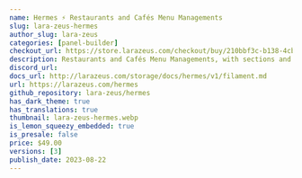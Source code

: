 ```yaml
---
name: Hermes ⚡️ Restaurants and Cafés Menu Managements
slug: lara-zeus-hermes
author_slug: lara-zeus
categories: [panel-builder]
checkout_url: https://store.larazeus.com/checkout/buy/210bbf3c-b138-4cbc-ad59-f9366cb64770?embed=1&logo=0
description: Restaurants and Cafés Menu Managements, with sections and prices
discord_url:
docs_url: http://larazeus.com/storage/docs/hermes/v1/filament.md
url: https://larazeus.com/hermes
github_repository: lara-zeus/hermes
has_dark_theme: true
has_translations: true
thumbnail: lara-zeus-hermes.webp
is_lemon_squeezy_embedded: true
is_presale: false
price: $49.00
versions: [3]
publish_date: 2023-08-22
---
```

